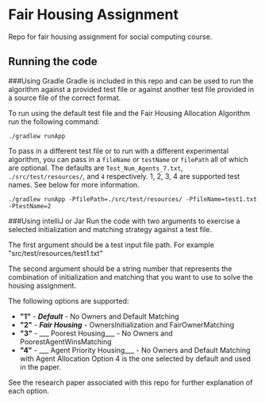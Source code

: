 # Fair Housing Assignment
Repo for fair housing assignment for social computing course.

## Running the code
###Using Gradle
Gradle is included in this repo and can be used to run the algorithm against a provided test file
or against another test file provided in a source file of the correct format.

To run using the default test file and the Fair Housing Allocation Algorithm run the following command:

```
./gradlew runApp
```
To pass in a different test file or to run with a different experimental algorithm, 
you can pass in a `fileName` or `testName` or `filePath` all of which are optional.
The defaults are  `Test_Num_Agents_7.txt`, `./src/test/resources/`, and `4` 
respectively. 1, 2, 3, 4 are supported test names. See below for more information.

```
./gradlew runApp -PfilePath=./src/test/resources/ -PfileName=test1.txt -PtestName=2 
```

###Using intelliJ or Jar
Run the code with two arguments to exercise a selected initialization and matching strategy 
 against a test file.
 
The first argument should be a test input file path. For example "src/test/resources/test1.txt"

The second argument should be a string number that represents the combination of 
initialization and matching that you want to use to solve the housing assignment.

The following options are supported:
- **"1"** - ___Default___ - No Owners and Default Matching
- **"2"** - ___Fair Housing___ - OwnersInitialization and FairOwnerMatching
- **"3"** - ___ Poorest Housing___  - No Owners and PoorestAgentWinsMatching
- **"4"** - ___ Agent Priority Housing___  - No Owners and Default Matching with Agent Allocation
Option 4 is the one selected by default and used in the paper.

See the research paper associated with this repo for further explanation of each option.
